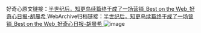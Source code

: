 好奇心原文链接：[半世纪后，知更鸟续篇终于成了一场营销_Best on the Web_好奇心日报-胡晨希 ](https://www.qdaily.com/articles/9733.html)
WebArchive归档链接：[半世纪后，知更鸟续篇终于成了一场营销_Best on the Web_好奇心日报-胡晨希 ](http://web.archive.org/web/20190623154852/https://www.qdaily.com/articles/9733.html)
![image](http://ww3.sinaimg.cn/large/007d5XDply1g3vgfhl2euj30u020pqiq)